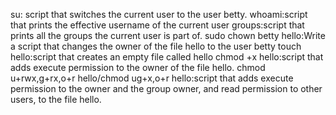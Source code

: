 su: script that switches the current user to the user betty.
whoami:script that prints the effective username of the current user
groups:script that prints all the groups the current user is part of.
sudo chown betty hello:Write a script that changes the owner of the file hello to the user betty
touch hello:script that creates an empty file called hello
chmod +x hello:script that adds execute permission to the owner of the file hello.
chmod u+rwx,g+rx,o+r hello/chmod ug+x,o+r hello:script that adds execute permission to the owner and the group owner, and read permission to other users, to the file hello.
